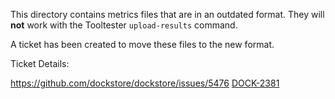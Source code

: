 This directory contains metrics files that are in an outdated format. They will **not** work with the Tooltester `upload-results` command.

A ticket has been created to move these files to the new format.

Ticket Details:

https://github.com/dockstore/dockstore/issues/5476
[DOCK-2381](https://ucsc-cgl.atlassian.net/browse/DOCK-2381)
